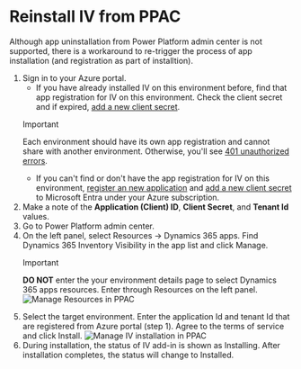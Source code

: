 # Reinstall IV from PPAC

Although app uninstallation from Power Platform admin center is not supported, there is a workaround to re-trigger the process of app installation (and registration as part of installtion).

1. Sign in to your Azure portal.
    - If you have already installed IV on this environment before, find that app registration for IV on this environment. Check the client secret and if expired, [add a new client secret](https://learn.microsoft.com/entra/identity-platform/how-to-add-credentials?tabs=certificate).
    > [!IMPORTANT]
    > Each environment should have its own app registration and cannot share with another environment. Otherwise, you'll see [401 unauthorized errors](401%20unauthorized%20invalid%20token%20issue.md).
    - If you can't find or don't have the app registration for IV on this environment, [register an new application](https://learn.microsoft.com/entra/identity-platform/quickstart-register-app) and [add a new client secret](https://learn.microsoft.com/entra/identity-platform/how-to-add-credentials?tabs=certificate) to Microsoft Entra under your Azure subscription. 
1. Make a note of the **Application (Client) ID**, **Client Secret**, and **Tenant Id** values.
1. Go to Power Platform admin center.
1. On the left panel, select Resources -> Dynamics 365 apps. Find Dynamics 365 Inventory Visibility in the app list and click Manage.
    > [!IMPORTANT]
    > **DO NOT** enter the your environment details page to select Dynamics 365 apps resources. Enter through Resources on the left panel.
![Manage Resources in PPAC](media/ppac-manage-resources.png)
1. Select the target environment. Enter the application Id and tenant Id that are registered from Azure portal (step 1). Agree to the terms of service and click Install.
![Manage IV installation in PPAC](media/ppac-manage-IV-install.png)
1. During installation, the status of IV add-in is shown as Installing. After installation completes, the status will change to Installed.